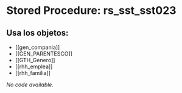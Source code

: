 # Stored Procedure: rs_sst_sst023

## Usa los objetos:
- [[gen_compania]]
- [[GEN_PARENTESCO]]
- [[GTH_Genero]]
- [[rhh_emplea]]
- [[rhh_familia]]

*No code available.*
